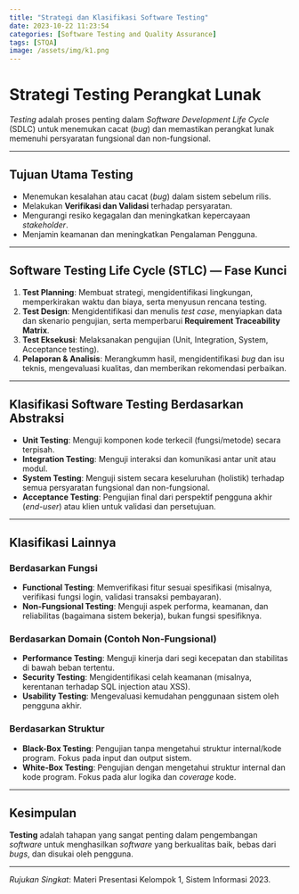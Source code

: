 ```yaml
---
title: "Strategi dan Klasifikasi Software Testing"
date: 2023-10-22 11:23:54
categories: [Software Testing and Quality Assurance]
tags: [STQA]
image: /assets/img/k1.png
---
```


# Strategi Testing Perangkat Lunak

*Testing* adalah proses penting dalam *Software Development Life Cycle* (SDLC) untuk menemukan cacat (*bug*) dan memastikan perangkat lunak memenuhi persyaratan fungsional dan non-fungsional.

---

## Tujuan Utama Testing

- Menemukan kesalahan atau cacat (*bug*) dalam sistem sebelum rilis.
- Melakukan **Verifikasi dan Validasi** terhadap persyaratan.
- Mengurangi resiko kegagalan dan meningkatkan kepercayaan *stakeholder*.
- Menjamin keamanan dan meningkatkan Pengalaman Pengguna.

---

## Software Testing Life Cycle (STLC) — Fase Kunci

1.  **Test Planning**: Membuat strategi, mengidentifikasi lingkungan, memperkirakan waktu dan biaya, serta menyusun rencana testing.
2.  **Test Design**: Mengidentifikasi dan menulis *test case*, menyiapkan data dan skenario pengujian, serta memperbarui **Requirement Traceability Matrix**.
3.  **Test Eksekusi**: Melaksanakan pengujian (Unit, Integration, System, Acceptance testing).
4.  **Pelaporan & Analisis**: Merangkumm hasil, mengidentifikasi *bug* dan isu teknis, mengevaluasi kualitas, dan memberikan rekomendasi perbaikan.

---

## Klasifikasi Software Testing Berdasarkan Abstraksi

- **Unit Testing**: Menguji komponen kode terkecil (fungsi/metode) secara terpisah.
- **Integration Testing**: Menguji interaksi dan komunikasi antar unit atau modul.
- **System Testing**: Menguji sistem secara keseluruhan (holistik) terhadap semua persyaratan fungsional dan non-fungsional.
- **Acceptance Testing**: Pengujian final dari perspektif pengguna akhir (*end-user*) atau klien untuk validasi dan persetujuan.

---

## Klasifikasi Lainnya

### Berdasarkan Fungsi
- **Functional Testing**: Memverifikasi fitur sesuai spesifikasi (misalnya, verifikasi fungsi login, validasi transaksi pembayaran).
- **Non-Fungsional Testing**: Menguji aspek performa, keamanan, dan reliabilitas (bagaimana sistem bekerja), bukan fungsi spesifiknya.

### Berdasarkan Domain (Contoh Non-Fungsional)
- **Performance Testing**: Menguji kinerja dari segi kecepatan dan stabilitas di bawah beban tertentu.
- **Security Testing**: Mengidentifikasi celah keamanan (misalnya, kerentanan terhadap SQL injection atau XSS).
- **Usability Testing**: Mengevaluasi kemudahan penggunaan sistem oleh pengguna akhir.

### Berdasarkan Struktur
- **Black-Box Testing**: Pengujian tanpa mengetahui struktur internal/kode program. Fokus pada input dan output sistem.
- **White-Box Testing**: Pengujian dengan mengetahui struktur internal dan kode program. Fokus pada alur logika dan *coverage* kode.

---

## Kesimpulan

**Testing** adalah tahapan yang sangat penting dalam pengembangan *software* untuk menghasilkan *software* yang berkualitas baik, bebas dari *bugs*, dan disukai oleh pengguna.

---

*Rujukan Singkat*: Materi Presentasi Kelompok 1, Sistem Informasi 2023.